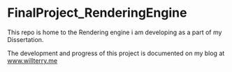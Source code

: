 # FinalProject_RenderingEngine
This repo is home to the Rendering engine i am developing as a part of my Dissertation.

The development and progress of this project is documented on my blog at www.willterry.me
